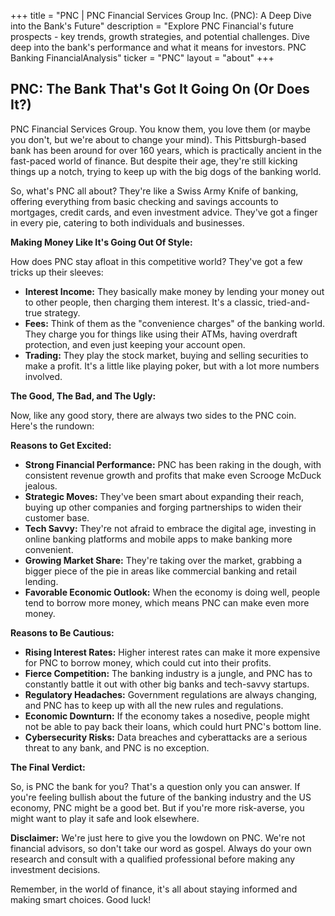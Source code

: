+++
title = "PNC |  PNC Financial Services Group Inc. (PNC): A Deep Dive into the Bank's Future"
description = "Explore PNC Financial's future prospects - key trends, growth strategies, and potential challenges. Dive deep into the bank's performance and what it means for investors. PNC Banking FinancialAnalysis"
ticker = "PNC"
layout = "about"
+++

        


## PNC: The Bank That's Got It Going On (Or Does It?)

PNC Financial Services Group. You know them, you love them (or maybe you don't, but we're about to change your mind). This Pittsburgh-based bank has been around for over 160 years, which is practically ancient in the fast-paced world of finance. But despite their age, they're still kicking things up a notch, trying to keep up with the big dogs of the banking world.

So, what's PNC all about? They're like a Swiss Army Knife of banking, offering everything from basic checking and savings accounts to mortgages, credit cards, and even investment advice. They've got a finger in every pie, catering to both individuals and businesses.

**Making Money Like It's Going Out Of Style:**

How does PNC stay afloat in this competitive world?  They've got a few tricks up their sleeves:

* **Interest Income:**  They basically make money by lending your money out to other people, then charging them interest.  It's a classic, tried-and-true strategy. 
* **Fees:** Think of them as the "convenience charges" of the banking world.  They charge you for things like using their ATMs, having overdraft protection, and even just keeping your account open.  
* **Trading:**  They play the stock market, buying and selling securities to make a profit.  It's a little like playing poker, but with a lot more numbers involved.

**The Good, The Bad, and The Ugly:**

Now, like any good story, there are always two sides to the PNC coin. Here's the rundown:

**Reasons to Get Excited:**

* **Strong Financial Performance:**  PNC has been raking in the dough, with consistent revenue growth and profits that make even Scrooge McDuck jealous. 
* **Strategic Moves:** They've been smart about expanding their reach, buying up other companies and forging partnerships to widen their customer base. 
* **Tech Savvy:**  They're not afraid to embrace the digital age, investing in online banking platforms and mobile apps to make banking more convenient. 
* **Growing Market Share:**  They're taking over the market, grabbing a bigger piece of the pie in areas like commercial banking and retail lending. 
* **Favorable Economic Outlook:** When the economy is doing well, people tend to borrow more money, which means PNC can make even more money. 

**Reasons to Be Cautious:**

* **Rising Interest Rates:**  Higher interest rates can make it more expensive for PNC to borrow money, which could cut into their profits. 
* **Fierce Competition:**  The banking industry is a jungle, and PNC has to constantly battle it out with other big banks and tech-savvy startups.  
* **Regulatory Headaches:**  Government regulations are always changing, and PNC has to keep up with all the new rules and regulations. 
* **Economic Downturn:**  If the economy takes a nosedive, people might not be able to pay back their loans, which could hurt PNC's bottom line.  
* **Cybersecurity Risks:**  Data breaches and cyberattacks are a serious threat to any bank, and PNC is no exception. 

**The Final Verdict:**

So, is PNC the bank for you?  That's a question only you can answer. If you're feeling bullish about the future of the banking industry and the US economy, PNC might be a good bet.  But if you're more risk-averse, you might want to play it safe and look elsewhere. 

**Disclaimer:**  We're just here to give you the lowdown on PNC. We're not financial advisors, so don't take our word as gospel. Always do your own research and consult with a qualified professional before making any investment decisions.  

Remember, in the world of finance, it's all about staying informed and making smart choices.  Good luck! 

        